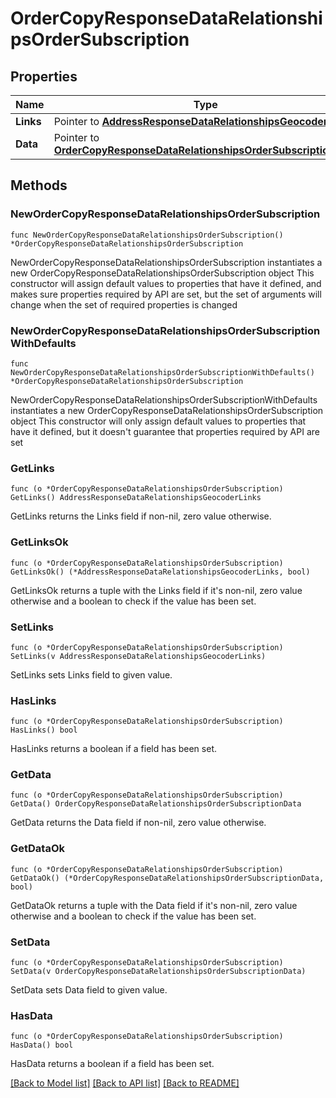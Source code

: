 # OrderCopyResponseDataRelationshipsOrderSubscription

## Properties

Name | Type | Description | Notes
------------ | ------------- | ------------- | -------------
**Links** | Pointer to [**AddressResponseDataRelationshipsGeocoderLinks**](AddressResponseDataRelationshipsGeocoderLinks.md) |  | [optional] 
**Data** | Pointer to [**OrderCopyResponseDataRelationshipsOrderSubscriptionData**](OrderCopyResponseDataRelationshipsOrderSubscriptionData.md) |  | [optional] 

## Methods

### NewOrderCopyResponseDataRelationshipsOrderSubscription

`func NewOrderCopyResponseDataRelationshipsOrderSubscription() *OrderCopyResponseDataRelationshipsOrderSubscription`

NewOrderCopyResponseDataRelationshipsOrderSubscription instantiates a new OrderCopyResponseDataRelationshipsOrderSubscription object
This constructor will assign default values to properties that have it defined,
and makes sure properties required by API are set, but the set of arguments
will change when the set of required properties is changed

### NewOrderCopyResponseDataRelationshipsOrderSubscriptionWithDefaults

`func NewOrderCopyResponseDataRelationshipsOrderSubscriptionWithDefaults() *OrderCopyResponseDataRelationshipsOrderSubscription`

NewOrderCopyResponseDataRelationshipsOrderSubscriptionWithDefaults instantiates a new OrderCopyResponseDataRelationshipsOrderSubscription object
This constructor will only assign default values to properties that have it defined,
but it doesn't guarantee that properties required by API are set

### GetLinks

`func (o *OrderCopyResponseDataRelationshipsOrderSubscription) GetLinks() AddressResponseDataRelationshipsGeocoderLinks`

GetLinks returns the Links field if non-nil, zero value otherwise.

### GetLinksOk

`func (o *OrderCopyResponseDataRelationshipsOrderSubscription) GetLinksOk() (*AddressResponseDataRelationshipsGeocoderLinks, bool)`

GetLinksOk returns a tuple with the Links field if it's non-nil, zero value otherwise
and a boolean to check if the value has been set.

### SetLinks

`func (o *OrderCopyResponseDataRelationshipsOrderSubscription) SetLinks(v AddressResponseDataRelationshipsGeocoderLinks)`

SetLinks sets Links field to given value.

### HasLinks

`func (o *OrderCopyResponseDataRelationshipsOrderSubscription) HasLinks() bool`

HasLinks returns a boolean if a field has been set.

### GetData

`func (o *OrderCopyResponseDataRelationshipsOrderSubscription) GetData() OrderCopyResponseDataRelationshipsOrderSubscriptionData`

GetData returns the Data field if non-nil, zero value otherwise.

### GetDataOk

`func (o *OrderCopyResponseDataRelationshipsOrderSubscription) GetDataOk() (*OrderCopyResponseDataRelationshipsOrderSubscriptionData, bool)`

GetDataOk returns a tuple with the Data field if it's non-nil, zero value otherwise
and a boolean to check if the value has been set.

### SetData

`func (o *OrderCopyResponseDataRelationshipsOrderSubscription) SetData(v OrderCopyResponseDataRelationshipsOrderSubscriptionData)`

SetData sets Data field to given value.

### HasData

`func (o *OrderCopyResponseDataRelationshipsOrderSubscription) HasData() bool`

HasData returns a boolean if a field has been set.


[[Back to Model list]](../README.md#documentation-for-models) [[Back to API list]](../README.md#documentation-for-api-endpoints) [[Back to README]](../README.md)


